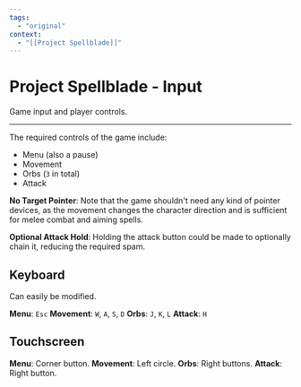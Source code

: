 ```yaml
---
tags:
  - "original"
context:
  - "[[Project Spellblade]]"
---
```


# Project Spellblade - Input

Game input and player controls.

---

The required controls of the game include:

- Menu (also a pause)
- Movement
- Orbs (`3` in total)
- Attack

**No Target Pointer**: Note that the game shouldn't need any kind of pointer devices, as the movement changes the character direction and is sufficient for melee combat and aiming spells.

**Optional Attack Hold**: Holding the attack button could be made to optionally chain it, reducing the required spam.

## Keyboard

Can easily be modified.

**Menu**: `Esc`
**Movement**: `W`, `A`, `S`, `D`
**Orbs**: `J`, `K`, `L`
**Attack**: `H`

## Touchscreen

**Menu**: Corner button.
**Movement**: Left circle.
**Orbs**: Right buttons.
**Attack**: Right button.
